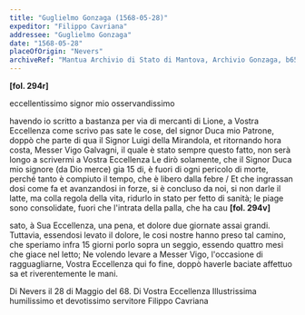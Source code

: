 ```yaml
---
title: "Guglielmo Gonzaga (1568-05-28)"
expeditor: "Filippo Cavriana"
addressee: "Guglielmo Gonzaga"
date: "1568-05-28"
placeOfOrigin: "Nevers"
archiveRef: "Mantua Archivio di Stato di Mantova, Archivio Gonzaga, b654, fols. 294r-294v"
---
```



**[fol. 294r]**

 eccellentissimo signor  mio osservandissimo 

 havendo io scritto a bastanza per via di  mercanti di Lione, a Vostra Eccellenza  come <span class="unclear">scrivo</span> pas sate le cose, del signor  Duca mio Patrone, doppò  che parte di qua il Signor  Luigi della Mirandola,  et ritornando hora costa, Messer  Vigo Galvagni,  il quale è stato sempre questo  fatto,  non serà longo a scrivermi a Vostra Eccellenza  Le dirò  solamente, che il Signor  Duca mio signore  (da Dio  merce) gia 15 di, è fuori di ogni pericolo  di morte, perché tanto è <span class="unclear">compiuto</span> il tempo,  che è libero dalla febre / Et che ingrassan dosi come fa et avanzandosi in forze, si è  concluso da noi, si non darle il latte, ma  colla regola della vita, ridurlo in stato per fetto di sanità; le piage sono consolidate,  fuori che l'intrata della palla, che ha cau
**[fol. 294v]**

 sato, à Sua Eccellenza, una pena, et dolore due  giornate assai grandi. Tuttavia, essendosi  levato il dolore, le cosi nostre hanno preso  tal camino, che speriamo infra 15 giorni  porlo sopra un seggio, essendo quattro mesi  che giace nel letto; Ne volendo levare  a Messer  Vigo, l'occasione di ragguagliarne, Vostra Eccellenza  qui fo fine, doppò haverle baciate affettuo sa et riverentemente le mani.

Di Nevers  il 28 di Maggio del 68. Di Vostra Eccellenza Illustrissima  humilissimo  et devotissimo servitore  Filippo Cavriana

